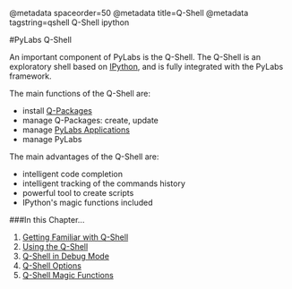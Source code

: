 @metadata spaceorder=50
@metadata title=Q-Shell
@metadata tagstring=qshell Q-Shell ipython

[iPython]: http://ipython.scipy.org/moin/
[qp]: #/Q-Packages/Home
[pyapp]: #/PyLabsApps/Home
[familiar]: #/Q-Shell/GettingFamiliar
[practical]: #/Q-Shell/Practical
[debug]: #/Q-Shell/DebugMode
[options]: #/Q-Shell/QShellOptions
[magic]: #/Q-Shell/MagicFunctions


#PyLabs Q-Shell

An important component of PyLabs is the Q-Shell. The Q-Shell is an exploratory shell based on [IPython][], and is fully integrated with the PyLabs framework.

The main functions of the Q-Shell are:

* install [Q-Packages][qp]
* manage Q-Packages: create, update
* manage [PyLabs Applications][pyapp]
* manage PyLabs

The main advantages of the Q-Shell are:

* intelligent code completion
* intelligent tracking of the commands history
* powerful tool to create scripts
* IPython's magic functions included


###In this Chapter...

1. [Getting Familiar with Q-Shell][familiar]
2. [Using the Q-Shell][practical]
3. [Q-Shell in Debug Mode][debug]
4. [Q-Shell Options][options]
5. [Q-Shell Magic Functions][magic]